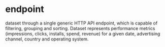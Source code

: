 # endpoint
dataset through a single generic HTTP API endpoint, which is capable of filtering, grouping and sorting. Dataset represents performance metrics (impressions, clicks, installs, spend, revenue) for a given date, advertising channel, country and operating system.
